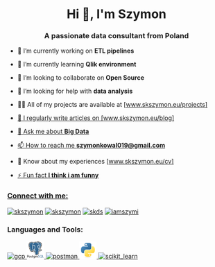 <h1 align="center">Hi 👋, I'm Szymon</h1>
<h3 align="center">A passionate data consultant from Poland</h3>


- 🔭 I’m currently working on **ETL pipelines**

- 🌱 I’m currently learning **Qlik environment**

- 👯 I’m looking to collaborate on **Open Source**

- 🤝 I’m looking for help with **data analysis**

- 👨‍💻 All of my projects are available at [www.skszymon.eu/projects]<a href="www.skszymon.eu/projects" target="blank">

- 📝 I regularly write articles on [www.skszymon.eu/blog]<a href="www.skszymon.eu/blog" target="blank">

- 💬 Ask me about **Big Data**

- 📫 How to reach me **szymonkowal019@gmail.com**

- 📄 Know about my experiences [www.skszymon.eu/cv]<a href="www.skszymon.eu/cv" target="blank">

- ⚡ Fun fact **I think i am funny**

<h3 align="left">Connect with me:</h3>
<p align="left">
<a href="https://twitter.com/skszymon" target="blank"><img align="center" src="https://raw.githubusercontent.com/rahuldkjain/github-profile-readme-generator/master/src/images/icons/Social/twitter.svg" alt="skszymon" height="30" width="40" /></a>
<a href="https://linkedin.com/in/skszymon" target="blank"><img align="center" src="https://raw.githubusercontent.com/rahuldkjain/github-profile-readme-generator/master/src/images/icons/Social/linked-in-alt.svg" alt="skszymon" height="30" width="40" /></a>
<a href="https://fb.com/skds" target="blank"><img align="center" src="https://raw.githubusercontent.com/rahuldkjain/github-profile-readme-generator/master/src/images/icons/Social/facebook.svg" alt="skds" height="30" width="40" /></a>
<a href="https://instagram.com/iamszymi" target="blank"><img align="center" src="https://raw.githubusercontent.com/rahuldkjain/github-profile-readme-generator/master/src/images/icons/Social/instagram.svg" alt="iamszymi" height="30" width="40" /></a>
</p>

<h3 align="left">Languages and Tools:</h3>
<p align="left"> <a href="https://cloud.google.com" target="_blank" rel="noreferrer"> <img src="https://www.vectorlogo.zone/logos/google_cloud/google_cloud-icon.svg" alt="gcp" width="40" height="40"/> </a> <a href="https://www.postgresql.org" target="_blank" rel="noreferrer"> <img src="https://raw.githubusercontent.com/devicons/devicon/master/icons/postgresql/postgresql-original-wordmark.svg" alt="postgresql" width="40" height="40"/> </a> <a href="https://postman.com" target="_blank" rel="noreferrer"> <img src="https://www.vectorlogo.zone/logos/getpostman/getpostman-icon.svg" alt="postman" width="40" height="40"/> </a> <a href="https://www.python.org" target="_blank" rel="noreferrer"> <img src="https://raw.githubusercontent.com/devicons/devicon/master/icons/python/python-original.svg" alt="python" width="40" height="40"/> </a> <a href="https://scikit-learn.org/" target="_blank" rel="noreferrer"> <img src="https://upload.wikimedia.org/wikipedia/commons/0/05/Scikit_learn_logo_small.svg" alt="scikit_learn" width="40" height="40"/> </a> </p>

